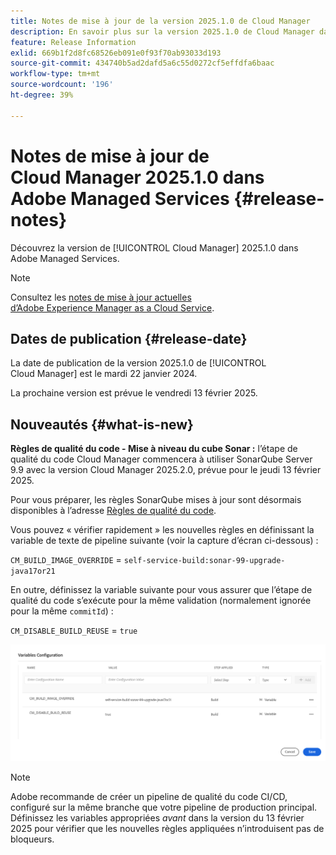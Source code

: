 ```yaml
---
title: Notes de mise à jour de la version 2025.1.0 de Cloud Manager
description: En savoir plus sur la version 2025.1.0 de Cloud Manager dans Adobe Managed Services.
feature: Release Information
exlid: 669b1f2d8fc68526eb091e0f93f70ab93033d193
source-git-commit: 434740b5ad2dafd5a6c55d0272cf5effdfa6baac
workflow-type: tm+mt
source-wordcount: '196'
ht-degree: 39%

---
```


# Notes de mise à jour de Cloud Manager 2025.1.0 dans Adobe Managed Services {#release-notes}

<!-- RELEASE WIKI  https://wiki.corp.adobe.com/display/DMSArchitecture/Cloud+Manager+2024.12.0+Release -->

Découvrez la version de [!UICONTROL Cloud Manager] 2025.1.0 dans Adobe Managed Services.

>[!NOTE]
>
>Consultez les [notes de mise à jour actuelles d’Adobe Experience Manager as a Cloud Service](https://experienceleague.adobe.com/fr/docs/experience-manager-cloud-service/content/release-notes/home).

## Dates de publication {#release-date}

<!-- SAVE FOR FUTURE POSSIBLE USE No notable bugs or features for the September release of Cloud Manager. -->

La date de publication de la version 2025.1.0 de [!UICONTROL Cloud Manager] est le mardi 22 janvier 2024.

La prochaine version est prévue le vendredi 13 février 2025.

## Nouveautés {#what-is-new}

**Règles de qualité du code - Mise à niveau du cube Sonar :** l’étape de qualité du code Cloud Manager commencera à utiliser SonarQube Server 9.9 avec la version Cloud Manager 2025.2.0, prévue pour le jeudi 13 février 2025.

Pour vous préparer, les règles SonarQube mises à jour sont désormais disponibles à l’adresse [Règles de qualité du code](/help/using/code-quality-testing.md#code-quality-testing-step).

Vous pouvez « vérifier rapidement » les nouvelles règles en définissant la variable de texte de pipeline suivante (voir la capture d’écran ci-dessous) :

`CM_BUILD_IMAGE_OVERRIDE` = `self-service-build:sonar-99-upgrade-java17or21`

En outre, définissez la variable suivante pour vous assurer que l’étape de qualité du code s’exécute pour la même validation (normalement ignorée pour la même `commitId`) :

`CM_DISABLE_BUILD_REUSE` = `true`

![Page de configuration des variables](/help/release-notes/assets/variables-config.png)

>[!NOTE]
>
>Adobe recommande de créer un pipeline de qualité du code CI/CD, configuré sur la même branche que votre pipeline de production principal. Définissez les variables appropriées *avant* dans la version du 13 février 2025 pour vérifier que les nouvelles règles appliquées n’introduisent pas de bloqueurs.

<!-- ## Early adoption program {#early-adoption}

Be a part of Cloud Manager's early adoption program and have a chance to test upcoming features. -->


<!-- ## Bug fixes {#bug-fixes}

* A

Known Issues {#known-issues}

* A -->
